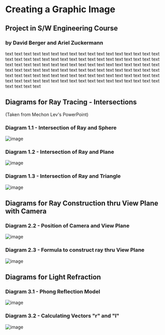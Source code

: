 # Creating a Graphic Image
## Project in S/W Engineering Course 
### by David Berger and Ariel Zuckermann


text  text text text text text text text text text text text text text text text text text text text text text text text text text text text text text text text text text text text text text text text text text text text text text text text text text text text text text text text text text text text text text text text text text text text text text text text text text text text text text text text text text text text text text text text text text text text text text text text text text text text text text text text text text 



## Diagrams for Ray Tracing - Intersections
(Taken from Mechon Lev's PowerPoint)
### Diagram 1.1 - Intersection of Ray and Sphere
![image](https://user-images.githubusercontent.com/91850832/159281281-15e89cb6-2558-4bf0-b36d-32e2ce15a943.png)
### Diagram 1.2 - Intersection of Ray and Plane
![image](https://user-images.githubusercontent.com/92029043/159908587-649c250d-e077-469c-8651-2dca974b884a.png)
### Diagram 1.3 - Intersection of Ray and Triangle
![image](https://user-images.githubusercontent.com/92029043/159909319-91e35666-a66d-4fbc-b211-f2284c34d83d.png)

## Diagrams for Ray Construction thru View Plane with Camera

### Diagram 2.2 - Position of Camera and View Plane
![image](https://user-images.githubusercontent.com/91850832/160981229-5ae04570-a83a-4751-8b3c-03cd47db47af.png)

### Diagram 2.3 - Formula to construct ray thru View Plane
![image](https://user-images.githubusercontent.com/91850832/160821202-5832f13e-146d-4e84-8cce-d9ba42a7c018.png)


## Diagrams for Light Refraction

### Diagram 3.1 - Phong Reflection Model
![image](https://user-images.githubusercontent.com/91850832/166256268-64c030f3-36e9-48fc-8a48-c7eedce55d44.png)

### Diagram 3.2 - Calculating Vectors "r" and "l" 
![image](https://user-images.githubusercontent.com/91850832/167423317-a165b981-50ca-43c8-8267-3378e2aa07ed.png)



